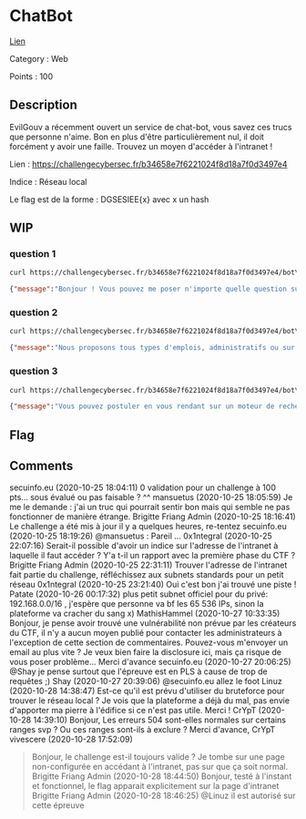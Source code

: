 # ChatBot

[Lien](https://ctf.challengecybersec.fr/7a144cdc500b28e80cf760d60aca2ed3/challenge-detail.php?chall=31)

Category : Web

Points : 100

## Description

EvilGouv a récemment ouvert un service de chat-bot, vous savez ces trucs que personne n'aime. Bon en plus d'être particulièrement nul, il doit forcément y avoir une faille. Trouvez un moyen d'accéder à l'intranet !

Lien : https://challengecybersec.fr/b34658e7f6221024f8d18a7f0d3497e4

Indice : Réseau local

Le flag est de la forme : DGSESIEE{x} avec x un hash


## WIP

### question 1
```bash
curl https://challengecybersec.fr/b34658e7f6221024f8d18a7f0d3497e4/bot\?message\=Bonjour
```
```json
{"message":"Bonjour ! Vous pouvez me poser n'importe quelle question sur les emplois que nous proposons"}%
```

### question 2
```bash
curl https://challengecybersec.fr/b34658e7f6221024f8d18a7f0d3497e4/bot\?message\=Liste%20des%20emplois
```
```json
{"message":"Nous proposons tous types d'emplois, administratifs ou sur le terrain. Nous recherchons principalement des agents, pour le moins secrets"}
```

### question 3
```bash
curl https://challengecybersec.fr/b34658e7f6221024f8d18a7f0d3497e4/bot\?message\=Comment%20candidater%20?
```
```json
{"message":"Vous pouvez postuler en vous rendant sur un moteur de recherche comme https://www.qwant.com/ et rechercher notre administration pour postuler"}
```

## Flag

## Comments

secuinfo.eu (2020-10-25 18:04:11)
0 validation pour un challenge à 100 pts... sous évalué ou pas faisable ? ^^
mansuetus (2020-10-25 18:05:59)
Je me le demande : j'ai un truc qui pourrait sentir bon mais qui semble ne pas fonctionner de manière étrange.
Brigitte Friang Admin (2020-10-25 18:16:41)
Le challenge a été mis à jour il y a quelques heures, re-tentez
secuinfo.eu (2020-10-25 18:19:26)
@mansuetus : Pareil ...
0x1ntegral (2020-10-25 22:07:16)
Serait-il possible d'avoir un indice sur l'adresse de l'intranet à laquelle il faut accéder ? Y'a t-il un rapport avec la première phase du CTF ?
Brigitte Friang Admin (2020-10-25 22:31:11)
Trouver l'adresse de l'intranet fait partie du challenge, réfléchissez aux subnets standards pour un petit réseau
0x1ntegral (2020-10-25 23:21:40)
Oui c'est bon j'ai trouvé une piste !
Patate (2020-10-26 00:17:32)
plus petit subnet officiel pour du privé: 192.168.0.0/16 , j'espère que personne va bf les 65 536 IPs, sinon la plateforme va cracher du sang x)
MathisHammel (2020-10-27 10:33:35)
Bonjour, je pense avoir trouvé une vulnérabilité non prévue par les créateurs du CTF, il n'y a aucun moyen publié pour contacter les administrateurs à l'exception de cette section de commentaires. Pouvez-vous m'envoyer un email au plus vite ? Je veux bien faire la disclosure ici, mais ça risque de vous poser problème... Merci d'avance
secuinfo.eu (2020-10-27 20:06:25)
@Shay je pense surtout que l'épreuve est en PLS à cause de trop de requêtes ;)
Shay (2020-10-27 20:39:06)
@secuinfo.eu allez le foot
Linuz (2020-10-28 14:38:47)
Est-ce qu'il est prévu d'utiliser du bruteforce pour trouver le réseau local ? Je vois que la plateforme a déjà du mal, pas envie d'apporter ma pierre à l'édifice si ce n'est pas utile. Merci !
CrYpT (2020-10-28 14:39:10)
Bonjour, Les erreurs 504 sont-elles normales sur certains ranges svp ? Ou ces ranges sont-ils à exclure ? Merci d'avance, CrYpT
vivescere (2020-10-28 17:52:09)
> Bonjour, le challenge est-il toujours valide ? Je tombe sur une page non-configurée en accédant à l'intranet, pas sur que ça soit normal.
Brigitte Friang Admin (2020-10-28 18:44:50)
> Bonjour, testé à l'instant et fonctionnel, le flag apparait explicitement sur la page d'intranet
Brigitte Friang Admin (2020-10-28 18:46:25)
> @Linuz il est autorisé sur cette épreuve
